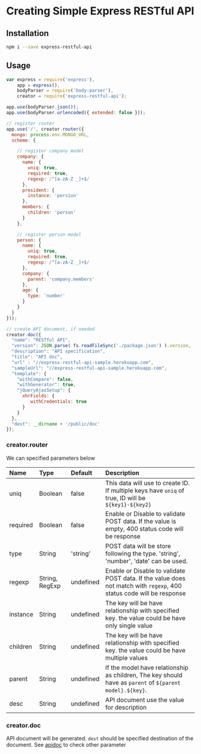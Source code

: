 # Creating Simple Express RESTful API

## Installation

```sh
npm i --save express-restful-api
```

## Usage

```js
var express = require('express'),
    app = express(),
    bodyParser = require('body-parser'),
    creator = require('express-restful-api');

app.use(bodyParser.json());
app.use(bodyParser.urlencoded({ extended: false }));

// register router
app.use('/', creator.router({
  mongo: process.env.MONGO_URL,
  scheme: {

    // register company model
    company: {
      name: {
        uniq: true,
        required: true,
        regexp: /^[a-zA-Z _]+$/
      },
      president: {
        instance: 'persion'
      },
      members: {
        children: 'person'
      }
    },

    // register person model
    person: {
      name: {
        uniq: true,
        required: true,
        regexp: /^[a-zA-Z _]+$/
      },
      company: {
        parent: 'company.members'
      },
      age: {
        type: 'number'
      }
    }
  }
}));

// create API document, if needed
creator.doc({
  "name": "RESTful API",
  "version": JSON.parse( fs.readFileSync('./package.json') ).version,
  "description": "API specification",
  "title": "API doc",
  "url" : "//express-restful-api-sample.herokuapp.com",
  "sampleUrl": "//express-restful-api-sample.herokuapp.com",
  "template": {
    "withCompare": false,
    "withGenerator": true,
    "jQueryAjaxSetup": {
      xhrFields: {
         withCredentials: true
      }
    }
  },
  "dest": __dirname + '/public/doc'
});
```

### creator.router
We can specified parameters below

|Name     |Type          |Default  | Description                                                                                                         |
|:--------|:-------------|:--------|:--------------------------------------------------------------------------------------------------------------------|
|uniq     |Boolean       |false    |This data will use to create ID. If multiple keys have `uniq` of true, ID will be `${key1}-${key2}`                  |
|required |Boolean       |false    |Enable or Disable to validate POST data. If the value is empty, 400 status code will be response                     |
|type     |String        |'string' |POST data will be store following the type. 'string', 'number', 'date' can be used.                                  |
|regexp   |String, RegExp|undefined|Enable or Disable to validate POST data. If the value does not match with `regexp`, 400 status code will be response |
|instance |String        |undefined|The key will be have relationship with specified key. the value could be have only single value                      |
|children |String        |undefined|The key will be have relationship with specified key. the value could be have multiple values                        |
|parent   |String        |undefined|If the model have relationship as children, The key should have as `parent` of `${parent model}.${key}`.             |                                |
|desc     |String        |undefined|API document use the value for description                                                                           |

### creator.doc
API document will be generated. `dest` should be specified destination of the document.
See [apidoc](https://github.com/apidoc/apidoc) to check other parameter










